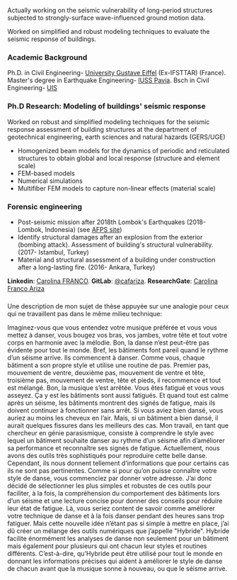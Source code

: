 Actually working on the seismic vulnerability of long-period structures subjected to strongly-surface wave-influenced ground motion data.  

Worked on simplified and robust modeling techniques to evaluate the seismic response of buildings. 


### Academic Background

Ph.D. in Civil Engineering-  [University Gustave Eiffel](https://www.univ-gustave-eiffel.fr/) (Ex-IFSTTAR) (France).
Master's degree in Earthquake Engineering-  [IUSS Pavia](http://www.iusspavia.it/home). 
Bsch in Civil Engineering- [UIS](https://www.uis.edu.co/webUIS/es/index.jsp)


### Ph.D Research: Modeling of buildings' seismic response
Worked on robust and simplified modeling techniques for the seismic response assessment of building structures at the department of geotechnical engineering, earth sciences and natural hazards (GERS/UGE)

- Homogenized beam models for the dynamics of periodic and reticulated structures to obtain global and local response (structure and element scale)
- FEM-based models
- Numerical simulations
- Multifiber FEM models to capture non-linear effects (material scale)

### Forensic engineering
- Post-seismic mission after 2018th Lombok's Earthquakes (2018-Lombok, Indonesia) (see [AFPS site](http://www.afps-seisme.org/ACTIVITES/Missions-post-sismiques/2018-Lombok))
- Identify structural damages after an explosion from the exterior (bombing attack). Assessment of building's structural vulnerability. (2017- Istambul, Turkey) 
- Material and structural assessment of a building under construction after a long-lasting fire. (2016- Ankara, Turkey)

**Linkedin**: [Carolina FRANCO](https://www.linkedin.com/in/cafariza/).
**GitLab**: [@cafariza](https://gitlab.com/cafariza).
**ResearchGate**: [Carolina Franco Ariza](https://www.researchgate.net/profile/Carolina-Franco-Ariza-2)

### 

Une description de mon sujet de thèse appuyée sur une analogie pour ceux qui ne travaillent pas dans le même milieu technique: 

Imaginez-vous que vous entendez votre musique préférée et vous vous mettez à danser, vous bougez vos bras, vos jambes, votre tête et tout votre corps en harmonie avec la mélodie. Bon, la danse n’est peut-être pas évidente pour tout le monde. Bref, les bâtiments font pareil quand le rythme d’un séisme arrive. Ils commencent à danser. Comme vous, chaque bâtiment a son propre style et utilise une routine de pas. Premier pas, mouvement de ventre, deuxième pas, mouvement de ventre et tête, troisième pas, mouvement de ventre, tête et pieds, il recommence et tout est mélangé. Bon, la musique s’est arrêtée. Vous êtes fatigué et vous vous asseyez. Ça  y est les bâtiments sont aussi fatigués. Et quand tout est calme après un séisme, les bâtiments montrent des signés de fatigue, mais ils doivent continuer à fonctionner sans arrêt. Si vous aviez bien dansé, vous auriez au moins les cheveux en l’air. Mais, si un bâtiment a bien dansé, il aurait quelques fissures dans les meilleurs des cas. Mon travail, en tant que chercheur en génie parasismique, consiste à comprendre le style avec lequel un bâtiment souhaite danser au rythme d’un séisme afin d’améliorer sa performance et reconnaître ses signes de fatigue. Actuellement, nous avons des outils très sophistiqués pour reproduire cette belle danse. Cependant, ils nous donnent tellement d’informations que pour certains cas ils ne sont pas pertinentes. Comme si pour qu’on puisse connaître votre style de danse, vous commenciez par donner votre adresse.  J’ai donc décidé de sélectionner les plus simples et robustes de ces outils pour faciliter, à la fois, la compréhension du comportement des bâtiments lors d’un séisme et  une lecture concise pour donner des conseils pour réduire leur état de fatigue. Là, vous seriez content de savoir comme améliorer votre technique de danse et à la fois danser pendant des heures sans trop fatiguer. Mais cette nouvelle idée n’étant pas si simple à mettre en place, j’ai dû créer un mélange des outils numériques que j’appelle  "Hybride". Hybride facilite énormément les analyses de danse non seulement pour un bâtiment mais également pour plusieurs qui ont chacun leur styles et routines différents. C’est-à-dire, qu’Hybride peut être utilisé pour tout le monde en donnant les informations précises qui aident  à améliorer le style de danse de chacun avant que la musique sonne à nouveau, ou que le séisme arrive.

